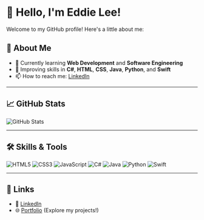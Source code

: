 # 👋 Hello, I'm Eddie Lee!

Welcome to my GitHub profile! Here's a little about me:

## 🌟 About Me
- 🔭 Currently learning **Web Development** and **Software Engineering**
- 🌱 Improving skills in **C#**, **HTML**, **CSS**, **Java**, **Python**, and **Swift**
- 📫 How to reach me: [LinkedIn](https://www.linkedin.com/in/eddie-lee-7b7271229/)

---

## 📈 GitHub Stats
![GitHub Stats](https://github-readme-stats.vercel.app/api?username=Eddie000321&show_icons=true&theme=radical)

---

## 🛠️ Skills & Tools
![HTML5](https://img.shields.io/badge/-HTML5-E34F26?logo=html5&logoColor=white)
![CSS3](https://img.shields.io/badge/-CSS3-1572B6?logo=css3&logoColor=white)
![JavaScript](https://img.shields.io/badge/-JavaScript-F7DF1E?logo=javascript&logoColor=black)
![C#](https://img.shields.io/badge/-C%23-239120?logo=csharp&logoColor=white)
![Java](https://img.shields.io/badge/-Java-007396?logo=java&logoColor=white)
![Python](https://img.shields.io/badge/-Python-3776AB?logo=python&logoColor=white)
![Swift](https://img.shields.io/badge/-Swift-FA7343?logo=swift&logoColor=white)

---

## 🔗 Links
- 💼 [LinkedIn](https://www.linkedin.com/in/eddie-lee-7b7271229/)
- 🌐 [Portfolio]([http://studentweb.cencol.ca/jlee661/](http://studentweb.cencol.ca/jlee661/project/index.html)) (Explore my projects!)
